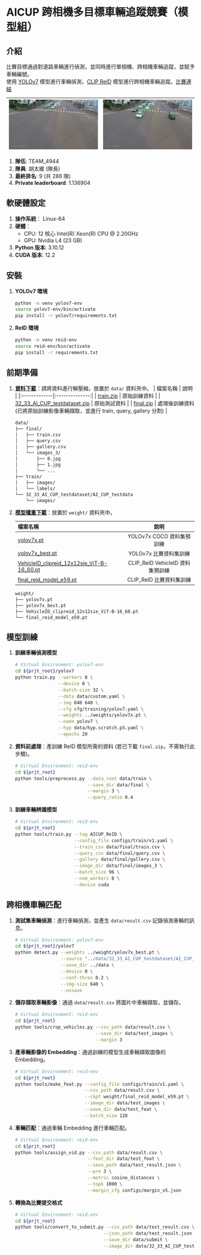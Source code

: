 # AICUP 跨相機多目標車輛追蹤競賽（模型組）
## 介紹
比賽目標通過對道路車輛進行偵測，並同時進行單相機、跨相機車輛追蹤，並賦予車輛編號。\
使用 [YOLOv7](https://github.com/WongKinYiu/yolov7) 模型進行車輛偵測，[CLIP ReID](https://github.com/Syliz517/CLIP-ReID) 模型進行跨相機車輛追蹤。[比賽連結](https://tbrain.trendmicro.com.tw/Competitions/Details/33)

|![alt text](assets/demo1.png)|![alt text](assets/demo2.png)|
|------------------------|------------------------|

1. **隊伍**: TEAM_4944
2. **隊員**: 胡太維 (隊長)
3. **最終排名**: 9 (共 286 隊)
4. **Private leaderboard**: 1.136904

## 軟硬體設定
1. **操作系統**： Linux-64
2. **硬體**： 
   + CPU: 12 核心 Intel(R) Xeon(R) CPU @ 2.20GHz
   + GPU: Nvidia L4 (23 GB)
3. **Python 版本**: 3.10.12
4. **CUDA 版本**: 12.2


## 安裝
1. **YOLOv7 環境**
   ```bash
   python -m venv yolov7-env
   source yolov7-env/bin/activate
   pip install -r yolov7/requirements.txt
   ```

2. **ReID 環境**
   ```bash
   python -m venv reid-env
   source reid-env/bin/activate
   pip install -r requirements.txt
   ```

## 前期準備
1. **[資料下載](https://drive.google.com/drive/folders/1MiOspGNUrnVxB7yqPK3F8F3ViQhlFj70?usp=drive_link)**：請將資料進行解壓縮，放置於 `data/` 資料夾中。
   | 檔案名稱 | 說明 |
   |:-------------|:--------------:|
   | [train.zip]()         |   原始訓練資料    |
   | [32_33_AI_CUP_testdataset.zip]()   |   原始測試資料      |
   | [final.zip]()  |   處理後訓練資料 (已將原始訓練影像車輛擷取，並進行 train, query, gallery 分割)  |

   ```plaintext
   data/
   ├── final/
   │   ├── train.csv
   │   ├── query.csv
   │   ├── gallery.csv
   │   └── images_3/
   │       ├── 0.jpg
   │       ├── 1.jpg
   │       └── ...
   ├── train/
   │   ├── images/
   │   └── labels/
   └── 32_33_AI_CUP_testdataset/AI_CUP_testdata
       └── images/
   ```


2. **[模型權重下載](https://drive.google.com/drive/folders/19wHyB9UdzuuNAtoBgWUND-QArb3he1pj?usp=drive_link)**：放置於 `weight/` 資料夾中。

   | 檔案名稱 | 說明 |
   |:-------------|:--------------:|
   | [yolov7x.pt]()                   |   YOLOv7x COCO 資料集預訓練       |
   | [yolov7x_best.pt]()              |   YOLOv7x 比賽資料集訓練          |
   | [VehicleID_clipreid_12x12sie_ViT-B-16_60.pt]()  |   CLIP_ReID VehicleID 資料集預訓練  |
   | [final_reid_model_e59.pt]()  |   CLIP_ReID 比賽資料集訓練  |

   ```plaintext
   weight/
   ├── yolov7x.pt
   ├── yolov7x_best.pt
   ├── VehicleID_clipreid_12x12sie_ViT-B-16_60.pt  
   └── final_reid_model_e59.pt
   ```


## 模型訓練
1. **訓練車輛偵測模型**
   ```bash
   # Virtual Environment: yolov7-env
   cd ${prjt_root}/yolov7
   python train.py --workers 8 \
                   --device 0 \
                   --batch-size 32 \
                   --data data/custom.yaml \
                   --img 640 640 \
                   --cfg cfg/training/yolov7.yaml \
                   --weights ../weights/yolov7x.pt \
                   --name yolov7 \
                   --hyp data/hyp.scratch.p5.yaml \
                   --epochs 20
   ```

2. **資料前處理**：產訓練 ReID 模型所需的資料 (若已下載 `final.zip`，不需執行此步驟)。
   ```bash
   # Virtual Environment: reid-env
   cd ${prjt_root}
   python tools/preprocess.py --data_root data/train \
                              --save_dir data/final \
                              --margin 3 \
                              --query_ratio 0.4
   ```

3. **訓練車輛辨識模型**
   ```bash
   # Virtual Environment: reid-env
   cd ${prjt_root}
   python tools/train.py --tag AICUP_ReID \
                         --config_file configs/train/v1.yaml \
                         --train_csv data/final/train.csv \
                         --query_csv data/final/query.csv \
                         --gallery data/final/gallery.csv \
                         --image_dir data/final/images_3 \
                         --batch_size 96 \
                         --num_workers 8 \
                         --device cuda
   ```


## 跨相機車輛匹配
1. **測試集車輛偵測**：進行車輛偵測，並產生 `data/result.csv` 記錄偵測車輛的訊息。
   ```bash
   # Virtual Environment: yolov7-env
   cd ${prjt_root}/yolov7
   python detect.py --weights ../weight/yolov7x_best.pt \
                    --source "../data/32_33_AI_CUP_testdataset/AI_CUP_testdata/images/*/*.jpg" \
                    --save_dir ../data \
                    --device 0 \
                    --conf-thres 0.2 \
                    --img-size 640 \
                    --nosave
   ```

2. **儲存擷取車輛影像**：通過 `data/result.csv` 將圖片中車輛擷取，並儲存。
   ```bash
   # Virtual Environment: reid-env
   cd ${prjt_root}
   python tools/crop_vehicles.py --csv_path data/result.csv \
                                 --save_dir data/test_images \
                                 --margin 3
   ```

3. **產車輛影像的 Embedding**：通過訓練的模型生成車輛擷取圖像的 Embedding。
   ```bash
   # Virtual Environment: reid-env
   cd ${prjt_root}
   python tools/make_feat.py --config_file configs/train/v1.yaml \
                             --csv_path data/result.csv \
                             --ckpt weight/final_reid_model_e59.pt \
                             --image_dir data/test_images \
                             --save_dir data/test_feat \
                             --batch_size 128
   ```

4. **車輛匹配**：通過車輛 Embedding 進行車輛匹配。
   ```bash
   # Virtual Environment: reid-env
   cd ${prjt_root}
   python tools/assign_vid.py --csv_path data/result.csv \
                              --feat_dir data/test_feat \
                              --save_path data/test_result.json \
                              --pre 3 \
                              --metric cosine_distances \
                              --topk 1000 \
                              --margin_cfg configs/margin_v5.json
   ```

5. **轉換為比賽提交格式**
   ```bash
   # Virtual Environment: reid-env
   cd ${prjt_root}
   python tools/convert_to_submit.py --csv_path data/test_result.csv \
                                    --json_path data/test_result.json \
                                    --save_dir data/submit \
                                    --image_dir data/32_33_AI_CUP_testdataset/AI_CUP_testdata/images
   ```